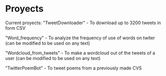 # Proyects
Current proyects:
  "TweetDownloader" - To download up to 3200 tweets in form CSV
  
  "Word_frequency" - To analyze the frequency of use of words on twiter (can be modified to be used on any text)

  "Wordcloud_from_tweets" - To make a wordcloud out of the tweets of a user (can be modified to be used on any text)
  
  "TwitterPoemBot" - To tweet poems from a previously made CVS
